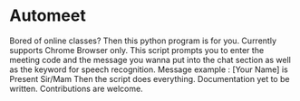 # Automeet
Bored of online classes? Then this python program is for you. Currently supports Chrome Browser only. This script prompts you to enter the meeting code and the message you wanna put into the chat section as well as the keyword for speech recognition. Message example : [Your Name] is Present Sir/Mam Then the script does everything. Documentation yet to be written.
Contributions are welcome.
